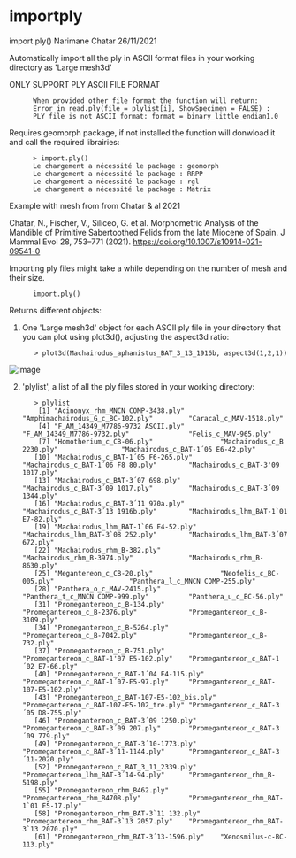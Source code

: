# importply

import.ply() Narimane Chatar 26/11/2021

Automatically import all the ply in ASCII format files in your working directory as 'Large mesh3d'

ONLY SUPPORT PLY ASCII FILE FORMAT

          When provided other file format the function will return:
          Error in read.ply(file = plylist[i], ShowSpecimen = FALSE) : 
          PLY file is not ASCII format: format = binary_little_endian1.0
          
Requires geomorph package, if not installed the function will donwload it and call the required librairies:

          > import.ply()
          Le chargement a nécessité le package : geomorph
          Le chargement a nécessité le package : RRPP
          Le chargement a nécessité le package : rgl
          Le chargement a nécessité le package : Matrix
          
Example with mesh from from Chatar & al 2021

Chatar, N., Fischer, V., Siliceo, G. et al. Morphometric Analysis of the Mandible of Primitive Sabertoothed Felids from the late Miocene of Spain. J Mammal Evol 28, 753–771 (2021). https://doi.org/10.1007/s10914-021-09541-0

Importing ply files might take a while depending on the number of mesh and their size.  

          import.ply()
          
Returns different objects:

1. One 'Large mesh3d' object for each ASCII ply file in your directory that you can plot using plot3d(), adjusting the aspect3d ratio:

          > plot3d(Machairodus_aphanistus_BAT_3_13_1916b, aspect3d(1,2,1))
          
 ![image](https://user-images.githubusercontent.com/73315118/187656211-41098507-696f-422e-bcb4-35dc6bfec17d.png)
         

2. 'plylist', a list of all the ply files stored in your working directory:

          > plylist
           [1] "Acinonyx_rhm_MNCN COMP-3438.ply"         "Amphimachairodus_G_c_BC-102.ply"         "Caracal_c_MAV-1518.ply"                 
           [4] "F_AM_14349_M7786-9732 ASCII.ply"         "F_AM_14349_M7786-9732.ply"               "Felis_c_MAV-965.ply"                    
           [7] "Homotherium_c_CB-06.ply"                 "Machairodus_c_B 2230.ply"                "Machairodus_c_BAT-1´05 E6-42.ply"       
          [10] "Machairodus_c_BAT-1´05 F6-265.ply"       "Machairodus_c_BAT-1´06 F8 80.ply"        "Machairodus_c_BAT-3'09 1017.ply"        
          [13] "Machairodus_c_BAT-3´07 698.ply"          "Machairodus_c_BAT-3´09 1017.ply"         "Machairodus_c_BAT-3´09 1344.ply"        
          [16] "Machairodus_c_BAT-3´11 970a.ply"         "Machairodus_c_BAT-3´13 1916b.ply"        "Machairodus_lhm_BAT-1`01 E7-82.ply"     
          [19] "Machairodus_lhm_BAT-1`06 E4-52.ply"      "Machairodus_lhm_BAT-3`08 252.ply"        "Machairodus_lhm_BAT-3´07 672.ply"       
          [22] "Machairodus_rhm_B-382.ply"               "Machairodus_rhm_B-3974.ply"              "Machairodus_rhm_B-8630.ply"             
          [25] "Megantereon_c_CB-20.ply"                 "Neofelis_c_BC-005.ply"                   "Panthera_l_c_MNCN COMP-255.ply"         
          [28] "Panthera_o_c_MAV-2415.ply"               "Panthera_t_c_MNCN COMP-999.ply"          "Panthera_u_c_BC-56.ply"                 
          [31] "Promegantereon_c_B-134.ply"              "Promegantereon_c_B-2376.ply"             "Promegantereon_c_B-3109.ply"            
          [34] "Promegantereon_c_B-5264.ply"             "Promegantereon_c_B-7042.ply"             "Promegantereon_c_B-732.ply"             
          [37] "Promegantereon_c_B-751.ply"              "Promegantereon_c_BAT-1'07 E5-102.ply"    "Promegantereon_c_BAT-1´02 E7-66.ply"    
          [40] "Promegantereon_c_BAT-1´04 E4-115.ply"    "Promegantereon_c_BAT-1´07-E5-97.ply"     "Promegantereon_c_BAT-107-E5-102.ply"    
          [43] "Promegantereon_c_BAT-107-E5-102_bis.ply" "Promegantereon_c_BAT-107-E5-102_tre.ply" "Promegantereon_c_BAT-3´05 D8-755.ply"   
          [46] "Promegantereon_c_BAT-3´09 1250.ply"      "Promegantereon_c_BAT-3´09 207.ply"       "Promegantereon_c_BAT-3´09 779.ply"      
          [49] "Promegantereon_c_BAT-3´10-1773.ply"      "Promegantereon_c_BAT-3´11-1144.ply"      "Promegantereon_c_BAT-3´11-2020.ply"     
          [52] "Promegantereon_c_BAT_3_11_2339.ply"      "Promegantereon_lhm_BAT-3´14-94.ply"      "Promegantereon_rhm_B-5198.ply"          
          [55] "Promegantereon_rhm_B462.ply"             "Promegantereon_rhm_B4708.ply"            "Promegantereon_rhm_BAT-1`01 E5-17.ply"  
          [58] "Promegantereon_rhm_BAT-3`11 132.ply"     "Promegantereon_rhm_BAT-3`13 2057.ply"    "Promegantereon_rhm_BAT-3`13 2070.ply"   
          [61] "Promegantereon_rhm_BAT-3´13-1596.ply"    "Xenosmilus-c-BC-113.ply"  
